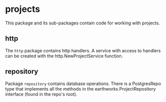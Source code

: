 # projects

This package and its sub-packages contain code for working with projects.

## http

The `http` package contains http handlers.  A service with access to handlers can be created with the http.NewProjectService function.

## repository

Package `repository` contains database operations.  There is a PostgresRepo type that implements all the methods in the earthworks.ProjectRepository interface (found in the repo's root).
